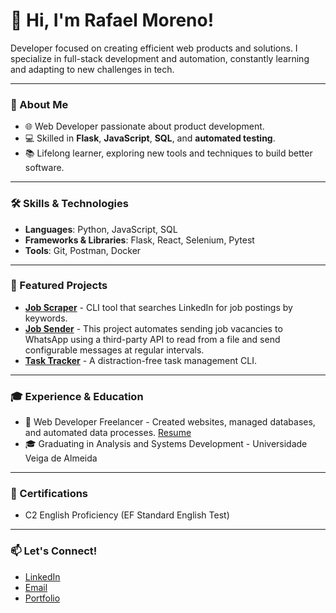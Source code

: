 # 👋 Hi, I'm Rafael Moreno!

Developer focused on creating efficient web products and solutions. I specialize in full-stack development and automation, constantly learning and adapting to new challenges in tech.

---

### 💼 About Me
- 🌐 Web Developer passionate about product development.
- 💻 Skilled in **Flask**, **JavaScript**, **SQL**, and **automated testing**.
- 📚 Lifelong learner, exploring new tools and techniques to build better software.

---

### 🛠️ Skills & Technologies
- **Languages**: Python, JavaScript, SQL
- **Frameworks & Libraries**: Flask, React, Selenium, Pytest
- **Tools**: Git, Postman, Docker

---

### 🌟 Featured Projects
- **[Job Scraper](https://github.com/username/job-scraper](https://github.com/Mean-Says/LinkedIn-Job-Scraper-CLI))** - CLI tool that searches LinkedIn for job postings by keywords.
- **[Job Sender](https://github.com/username/job-sender)** - This project automates sending job vacancies to WhatsApp using a third-party API to read from a file and send configurable messages at regular intervals. 
- **[Task Tracker](https://github.com/username/task-tracker](https://github.com/Mean-Says/Grupo-de-vagas))** - A distraction-free task management CLI.
---

### 🎓 Experience & Education
- 💼 Web Developer Freelancer - Created websites, managed databases, and automated data processes. [Resume](https://www.rafaelmoreno.tech/arquivo/Rafael%20Moreno%20-%20CV%20copy.pdf)
- 🎓 Graduating in Analysis and Systems Development - Universidade Veiga de Almeida

---

### 📜 Certifications
- C2 English Proficiency (EF Standard English Test)

---

### 📫 Let's Connect!
- [LinkedIn](https://linkedin.com/in/moreno-rafael)
- [Email](mailto:oliveirafaelmoreno@gmail.com)
- [Portfolio](https://rafaelmoreno.tech)

